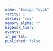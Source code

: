 ```yaml
---
name: "Ensign Tuvok"
rarity: 1
series: "voy"
memory_alpha: ""
bigbook_tier:
events:
in_portal:
published: false
---
```

